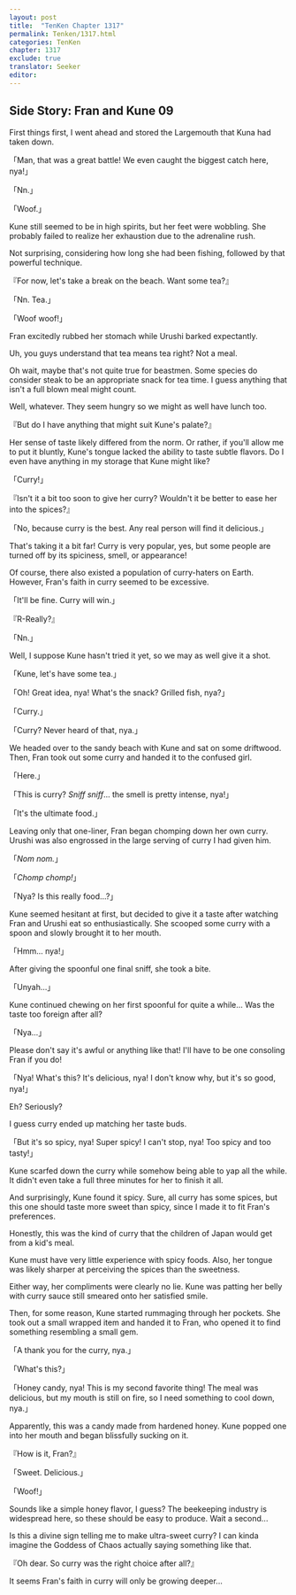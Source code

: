 ```yaml
---
layout: post
title:  "TenKen Chapter 1317"
permalink: Tenken/1317.html
categories: TenKen
chapter: 1317
exclude: true
translator: Seeker
editor: 
---
```

<h2>Side Story: Fran and Kune 09</h2>

First things first, I went ahead and stored the Largemouth that Kuna had taken down.

「Man, that was a great battle! We even caught the biggest catch here, nya!」

「Nn.」

「Woof.」

Kune still seemed to be in high spirits, but her feet were wobbling. She probably failed to realize her exhaustion due to the adrenaline rush.

Not surprising, considering how long she had been fishing, followed by that powerful technique.

『For now, let's take a break on the beach. Want some tea?』

「Nn. Tea.」

「Woof woof!」

Fran excitedly rubbed her stomach while Urushi barked expectantly.

Uh, you guys understand that tea means tea right? Not a meal.

Oh wait, maybe that's not quite true for beastmen. Some species do consider steak to be an appropriate snack for tea time. I guess anything that isn't a full blown meal might count.

Well, whatever. They seem hungry so we might as well have lunch too.

『But do I have anything that might suit Kune's palate?』

Her sense of taste likely differed from the norm. Or rather, if you'll allow me to put it bluntly, Kune's tongue lacked the ability to taste subtle flavors. Do I even have anything in my storage that Kune might like?

「Curry!」

『Isn't it a bit too soon to give her curry? Wouldn't it be better to ease her into the spices?』

「No, because curry is the best. Any real person will find it delicious.」

That's taking it a bit far! Curry is very popular, yes, but some people are turned off by its spiciness, smell, or appearance!

Of course, there also existed a population of curry-haters on Earth. However, Fran's faith in curry seemed to be excessive.

「It'll be fine. Curry will win.」

『R-Really?』

「Nn.」

Well, I suppose Kune hasn't tried it yet, so we may as well give it a shot.

「Kune, let's have some tea.」

「Oh! Great idea, nya! What's the snack? Grilled fish, nya?」

「Curry.」

「Curry? Never heard of that, nya.」

We headed over to the sandy beach with Kune and sat on some driftwood. Then, Fran took out some curry and handed it to the confused girl.

「Here.」

「This is curry? *Sniff sniff*... the smell is pretty intense, nya!」

「It's the ultimate food.」

Leaving only that one-liner, Fran began chomping down her own curry. Urushi was also engrossed in the large serving of curry I had given him.

「*Nom nom.*」

「*Chomp chomp!*」

「Nya? Is this really food...?」

Kune seemed hesitant at first, but decided to give it a taste after watching Fran and Urushi eat so enthusiastically. She scooped some curry with a spoon and slowly brought it to her mouth.

「Hmm... nya!」

After giving the spoonful one final sniff, she took a bite.

「Unyah...」

Kune continued chewing on her first spoonful for quite a while... Was the taste too foreign after all?

「Nya...」

Please don't say it's awful or anything like that! I'll have to be one consoling Fran if you do!

「Nya! What's this? It's delicious, nya! I don't know why, but it's so good, nya!」

Eh? Seriously?

I guess curry ended up matching her taste buds.

「But it's so spicy, nya! Super spicy! I can't stop, nya! Too spicy and too tasty!」

Kune scarfed down the curry while somehow being able to yap all the while. It didn't even take a full three minutes for her to finish it all.

And surprisingly, Kune found it spicy. Sure, all curry has some spices, but this one should taste more sweet than spicy, since I made it to fit Fran's preferences.

Honestly, this was the kind of curry that the children of Japan would get from a kid's meal.

Kune must have very little experience with spicy foods. Also, her tongue was likely sharper at perceiving the spices than the sweetness.

Either way, her compliments were clearly no lie. Kune was patting her belly with curry sauce still smeared onto her satisfied smile.

Then, for some reason, Kune started rummaging through her pockets. She took out a small wrapped item and handed it to Fran, who opened it to find something resembling a small gem.

「A thank you for the curry, nya.」

「What's this?」

「Honey candy, nya! This is my second favorite thing! The meal was delicious, but my mouth is still on fire, so I need something to cool down, nya.」

Apparently, this was a candy made from hardened honey. Kune popped one into her mouth and began blissfully sucking on it.

『How is it, Fran?』

「Sweet. Delicious.」

「Woof!」

Sounds like a simple honey flavor, I guess? The beekeeping industry is widespread here, so these should be easy to produce. Wait a second...

Is this a divine sign telling me to make ultra-sweet curry? I can kinda imagine the Goddess of Chaos actually saying something like that.

『Oh dear. So curry was the right choice after all?』

It seems Fran's faith in curry will only be growing deeper...



